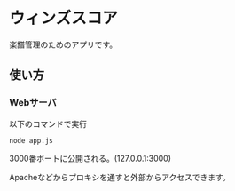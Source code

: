 # ウィンズスコア

楽譜管理のためのアプリです。

## 使い方

### Webサーバ

以下のコマンドで実行
```
node app.js
```
3000番ポートに公開される。(127.0.0.1:3000)

Apacheなどからプロキシを通すと外部からアクセスできます。